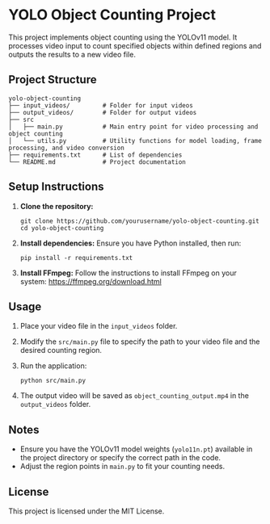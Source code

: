# YOLO Object Counting Project

This project implements object counting using the YOLOv11 model. It processes video input to count specified objects within defined regions and outputs the results to a new video file.

## Project Structure

```
yolo-object-counting
├── input_videos/         # Folder for input videos
├── output_videos/        # Folder for output videos
├── src
│   ├── main.py           # Main entry point for video processing and object counting
│   └── utils.py          # Utility functions for model loading, frame processing, and video conversion
├── requirements.txt      # List of dependencies
└── README.md             # Project documentation
```

## Setup Instructions

1. **Clone the repository:**
   ```
   git clone https://github.com/yourusername/yolo-object-counting.git
   cd yolo-object-counting
   ```

2. **Install dependencies:**
   Ensure you have Python installed, then run:
   ```
   pip install -r requirements.txt
   ```

3. **Install FFmpeg:**
   Follow the instructions to install FFmpeg on your system: https://ffmpeg.org/download.html

## Usage

1. Place your video file in the `input_videos` folder.
2. Modify the `src/main.py` file to specify the path to your video file and the desired counting region.
3. Run the application:
   ```
   python src/main.py
   ```

4. The output video will be saved as `object_counting_output.mp4` in the `output_videos` folder.

## Notes

- Ensure you have the YOLOv11 model weights (`yolo11n.pt`) available in the project directory or specify the correct path in the code.
- Adjust the region points in `main.py` to fit your counting needs.

## License

This project is licensed under the MIT License.